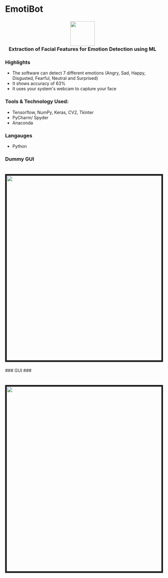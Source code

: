 # EmotiBot
<h3 align="center">
	<img width="80" src="https://raw.githubusercontent.com/iamkotwala/EmotiBot/master/Logos%20%26%20Images/logotrans.png">
	<br>Extraction of Facial Features for Emotion Detection using ML <br>
</h3>

### Highlights ###
* The software can detect 7 different emotions (Angry, Sad, Happy, Disgusted, Fearful, Neutral and Surprised)
* It shows accuracy of 63%
* It uses your system's webcam to capture your face

### Tools & Technology Used: ###
* Tensorflow, NumPy, Keras, CV2, Tkinter
* PyCharm/ Spyder
* Anaconda

### Langauges ###
* Python

### Dummy GUI ###
<h1 align="center">
	<img width="600" src="https://raw.githubusercontent.com/iamkotwala/EmotiBot/master/Logos%20%26%20Images/GUI.png" border="5">
	<br>
</h1>
### GUI ###
<h1 align="center">
	<img width="600" src="https://github.com/iamkotwala/EmotiBot/blob/master/Logos%20%26%20Images/gifgui.gif" border="5">
	<br>
</h1>
